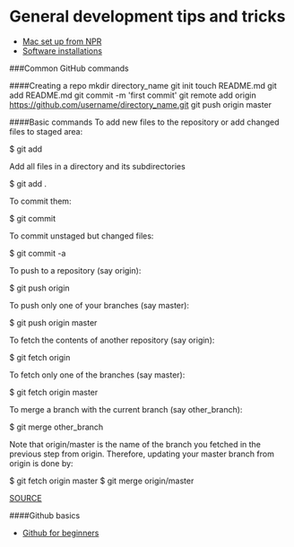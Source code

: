 # General development tips and tricks
* [Mac set up from NPR](http://blog.apps.npr.org/2013/06/06/how-to-setup-a-developers-environment.html)
* [Software installations](https://github.com/eklucas/NICAR_install)

###Common GitHub commands

####Creating a repo
mkdir directory_name
git init
touch README.md
git add README.md
git commit -m 'first commit'
git remote add origin https://github.com/username/directory_name.git
git push origin master

####Basic commands
To add new files to the repository or add changed files to staged area:

$ git add <files>

Add all files in a directory and its subdirectories

$ git add .

To commit them:

$ git commit

To commit unstaged but changed files:

$ git commit -a

To push to a repository (say origin):

$ git push origin

To push only one of your branches (say master):

$ git push origin master

To fetch the contents of another repository (say origin):

$ git fetch origin

To fetch only one of the branches (say master):

$ git fetch origin master

To merge a branch with the current branch (say other_branch):

$ git merge other_branch

Note that origin/master is the name of the branch you fetched in the previous step from origin. Therefore, updating your master branch from origin is done by:

$ git fetch origin master
$ git merge origin/master

[SOURCE](http://stackoverflow.com/questions/11019839/how-to-use-github-using-terminal-commands)

####Github basics
* [Github for beginners](http://readwrite.com/2013/09/30/understanding-github-a-journey-for-beginners-part-1#awesm=~oxo1ZxMiZHjClD)

